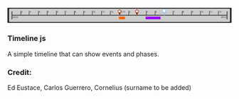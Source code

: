 
![example](https://github.com/edeustace/timeline-js/raw/master/doc/timeline_grab.png)

### Timeline js
A simple timeline that can show events and phases.

### Credit: 
Ed Eustace, Carlos Guerrero, Cornelius (surname to be added)